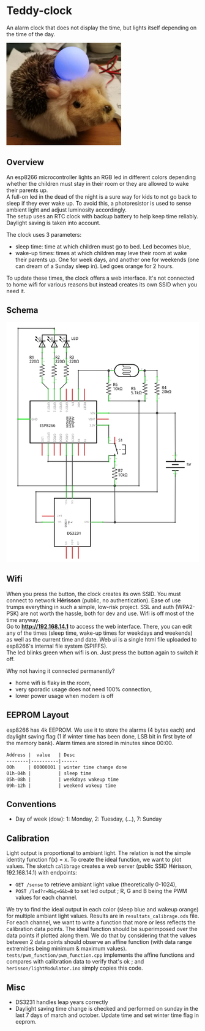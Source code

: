 # Teddy-clock

An alarm clock that does not display the time, but lights itself depending on the time of the day.

![Hérisson](https://raw.githubusercontent.com/Bleuarff/teddy-clock/master/herisson-sleep.jpg)

## Overview

An esp8266 microcontroller lights an RGB led in different colors depending whether the children must stay in their room or they are allowed to wake their parents up.  
A full-on led in the dead of the night is a sure way for kids to not go back to sleep if they ever wake up. To avoid this, a photoresistor is used to sense ambient light and adjust luminosity accordingly.  
The setup uses an RTC clock with backup battery to help keep time reliably. Daylight saving is taken into account.

The clock uses 3 parameters:
- sleep time: time at which children must go to bed. Led becomes blue,
- wake-up times: times at which children may leve their room at wake their parents up. One for week days, and another one for weekends (one can dream of a Sunday sleep in). Led goes orange for 2 hours.

To update these times, the clock offers a web interface. It's not connected to home wifi for various reasons but instead creates its own SSID when you need it.

## Schema

![schema](https://raw.githubusercontent.com/Bleuarff/teddy-clock/master/diagram.png)

## Wifi

When you press the button, the clock creates its own SSID. You must connect to network **Hérisson** (public, no authentication). Ease of use trumps everything in such a simple, low-risk project. SSL and auth (WPA2-PSK) are not worth the hassle, both for dev and use. Wifi is off most of the time anyway.  
Go to **http://192.168.14.1** to access the web interface. There, you can edit any of the times (sleep time, wake-up times for weekdays and weekends) as well as the current time and date. Web ui is a single html file uploaded to esp8266's internal file system (SPIFFS).  
The led blinks green when wifi is on. Just press the button again to switch it off.

Why not having it connected permanently?
- home wifi is flaky in the room,
- very sporadic usage does not need 100% connection,
- lower power usage when modem is off


## EEPROM Layout

esp8266 has 4k EEPROM. We use it to store the alarms (4 bytes each) and daylight saving flag (1 if winter time has been done, LSB bit in first byte of the memory bank). Alarm times are stored in minutes since 00:00.

````
Address |  value   | Desc  
--------|----------|------
00h     | 00000001 | winter time change done  
01h-04h |          | sleep time  
05h-08h |          | weekdays wakeup time  
09h-12h |          | weekend wakeup time
````

## Conventions

- Day of week (dow): 1: Monday, 2: Tuesday, (...), 7: Sunday

## Calibration

Light output is proportional to ambiant light. The relation is not the simple identity function f(x) = x.
To create the ideal function, we want to plot values.
The sketch `calibrage` creates a web server (public SSID Hérisson, 192.168.14.1) with endpoints:  
- `GET /sense` to retrieve ambiant light value (theoretically 0-1024),  
- `POST /led?r=R&g=G&b=B` to set led output ; R, G and B being the PWM values for each channel.

We try to find the ideal output in each color (sleep blue and wakeup orange) for multiple ambiant light values. Results are in `resultats_calibrage.ods` file.  
For each channel, we want to write a function that more or less reflects the calibration data points. The ideal function should be superimposed over the data points if plotted along them. We do that by considering that the values between 2 data points should observe an affine function (with data range extremities being minimum & maximum values).  
`tests/pwm_function/pwm_function.cpp` implements the affine functions and compares with calibration data to verify that's ok ; and `herisson/lightModulator.ino` simply copies this code.

## Misc

- DS3231 handles leap years correctly
- Daylight saving time change is checked and performed on sunday in the last 7 days of march and october. Update time and set winter time flag in eeprom.
